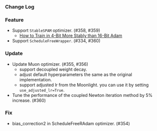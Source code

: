 ### Change Log

### Feature

* Support `StableSPAM` optimizer. (#358, #359)
    * [How to Train in 4-Bit More Stably than 16-Bit Adam](https://arxiv.org/abs/2502.17055?)
* Support `ScheduleFreeWrapper`. (#334, #360)

### Update

* Update Muon optimizer. (#355, #356)
    * support decoupled weight decay.
    * adjust default hyperparameters the same as the original implementation.
    * support adjusted lr from the Moonlight. you can use it by setting `use_adjusted_lr=True`.
* Tune the performance of the coupled Newton iteration method by 5% increase. (#360)

### Fix

* bias_correction2 in ScheduleFreeRAdam optimizer. (#354)
